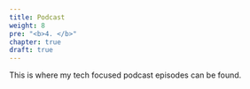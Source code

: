 ```yaml
---
title: Podcast
weight: 8
pre: "<b>4. </b>"
chapter: true
draft: true
---
```


This is where my tech focused podcast episodes can be found.
